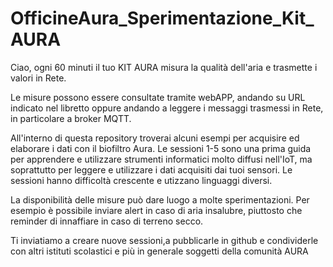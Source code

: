 # OfficineAura_Sperimentazione_Kit_AURA


Ciao,
ogni 60 minuti il tuo KIT AURA misura la qualità dell'aria e trasmette i valori in Rete.

Le misure possono essere consultate tramite webAPP, andando su URL indicato nel libretto oppure andando a leggere 
i messaggi trasmessi in Rete, in particolare a broker MQTT.

All'interno di questa repository troverai alcuni esempi per acquisire ed  elaborare i dati  con il biofiltro Aura.
Le sessioni 1-5 sono una prima guida per apprendere e utilizzare strumenti informatici molto diffusi nell'IoT, 
ma soprattutto per leggere e utilizzare i dati acquisiti dai tuoi sensori.
Le sessioni hanno difficoltà crescente e utizzano linguaggi diversi.

La disponibilità delle misure può dare luogo a molte sperimentazioni.
Per esempio è possibile inviare alert in caso di aria insalubre, piuttosto che  
reminder di innaffiare in caso di terreno secco.

Ti inviatiamo a creare nuove sessioni,a pubblicarle in github e condividerle con 
altri istituti scolastici e più in generale soggetti della comunità AURA 
